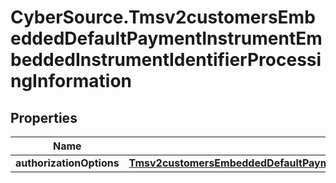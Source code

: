 # CyberSource.Tmsv2customersEmbeddedDefaultPaymentInstrumentEmbeddedInstrumentIdentifierProcessingInformation

## Properties
Name | Type | Description | Notes
------------ | ------------- | ------------- | -------------
**authorizationOptions** | [**Tmsv2customersEmbeddedDefaultPaymentInstrumentEmbeddedInstrumentIdentifierProcessingInformationAuthorizationOptions**](Tmsv2customersEmbeddedDefaultPaymentInstrumentEmbeddedInstrumentIdentifierProcessingInformationAuthorizationOptions.md) |  | [optional] 


